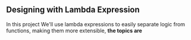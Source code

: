 Designing with Lambda Expression
--------------------------
In this project We'll use lambda expressions to easily separate logic from functions, making them more extensible, **the topics are**
